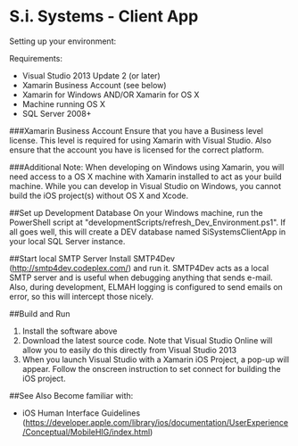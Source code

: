 ﻿S.i. Systems - Client App
==========================

Setting up your environment:

Requirements:
 - Visual Studio 2013 Update 2 (or later)
 - Xamarin Business Account (see below)
 - Xamarin for Windows AND/OR Xamarin for OS X
 - Machine running OS X
 - SQL Server 2008+
 
###Xamarin Business Account
Ensure that you have a Business level license. This level is required for using Xamarin with Visual Studio. Also ensure that the account you have is licensed for the correct platform.

###Additional Note: 
When developing on Windows using Xamarin, you will need access to a OS X machine with Xamarin installed to act as your build machine. While you can develop in Visual Studio on Windows, you cannot build the iOS project(s) without OS X and Xcode.

##Set up Development Database
On your Windows machine, run the PowerShell script at "developmentScripts/refresh_Dev_Environment.ps1". If all goes well, this will create a DEV database named SiSystemsClientApp in your local SQL Server instance.

##Start local SMTP Server
Install SMTP4Dev (http://smtp4dev.codeplex.com/) and run it. SMTP4Dev acts as a local SMTP server and is useful when debugging anything that sends e-mail.
Also, during development, ELMAH logging is configured to send emails on error, so this will intercept those nicely.

##Build and Run
1. Install the software above
2. Download the latest source code. Note that Visual Studio Online will allow you to easily do this directly from Visual Studio 2013
3. When you launch Visual Studio with a Xamarin iOS Project, a pop-up will appear. Follow the onscreen instruction to set connect for building the iOS project. 



##See Also
Become familiar with:
 - iOS Human Interface Guidelines (https://developer.apple.com/library/ios/documentation/UserExperience/Conceptual/MobileHIG/index.html)
 